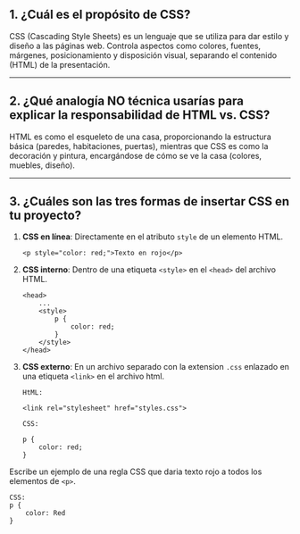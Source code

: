 ## 1. ¿Cuál es el propósito de CSS?
CSS (Cascading Style Sheets) es un lenguaje que se utiliza para dar estilo y diseño a las páginas web. Controla aspectos como colores, fuentes, márgenes, posicionamiento y disposición visual, separando el contenido (HTML) de la presentación.

---

## 2. ¿Qué analogía NO técnica usarías para explicar la responsabilidad de HTML vs. CSS?
HTML es como el esqueleto de una casa, proporcionando la estructura básica (paredes, habitaciones, puertas), mientras que CSS es como la decoración y pintura, encargándose de cómo se ve la casa (colores, muebles, diseño).

---

## 3. ¿Cuáles son las tres formas de insertar CSS en tu proyecto?
1. **CSS en línea**: Directamente en el atributo `style` de un elemento HTML.
   ```
   <p style="color: red;">Texto en rojo</p>
2. **CSS interno**: Dentro de una etiqueta `<style>` en el `<head>` del archivo HTML.
    ```
    <head>
        ...
        <style>
            p {
                color: red;
            }
        </style>
    </head>
3. **CSS externo**: En un archivo separado con la extension `.css` enlazado en una etiqueta `<link>` en el archivo html.
    
    ```
    HtML:
        
    <link rel="stylesheet" href="styles.css">
    
    CSS:

    p {
        color: red;
    }

Escribe un ejemplo de una regla CSS que daria texto rojo a todos los elementos de `<p>`.
```
CSS:
p {
    color: Red
}
